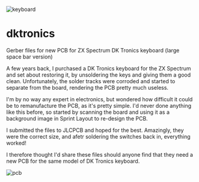 ![keyboard](https://github.com/user-attachments/assets/b2f74126-607e-4071-b7e5-b3bd1fde7e81)
# dktronics
Gerber files for new PCB for ZX Spectrum DK Tronics keyboard (large space bar version)

A few years back, I purchased a DK Tronics keyboard for the ZX Spectrum and set about restoring it, by unsoldering the keys and giving them a good clean.
Unfortunately, the solder tracks were corroded and started to separate from the board, rendering the PCB pretty much useless.

I'm by no way any expert in electronics, but wondered how difficult it could be to remanufacture the PCB, as it's pretty simple. I'd never done anything like this before,
so started by scanning the board and using it as a background image in Sprint Layout to re-design the PCB.

I submitted the files to JLCPCB and hoped for the best. Amazingly, they were the correct size, and afetr soldering the switches back in, everything worked!

I therefore thought I'd share these files should anyone find that they need a new PCB for the same model of DK Tronics keyboard.

![pcb](https://github.com/user-attachments/assets/fc3b7dc0-43bc-4a84-8d25-7cfbfc29c538)
